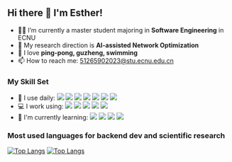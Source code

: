 ## Hi there 👋 I'm Esther!

- 👨‍🎓 I’m currently a master student majoring in **Software Engineering** in ECNU
- :notebook: My research direction is **AI-assisted Network Optimization**
- 🤩 I love **ping-pong, guzheng, swimming**
- 📫 How to reach me: 51265902023@stu.ecnu.edu.cn

  
### My Skill Set

- :rocket: I use daily: ![](https://img.shields.io/badge/Python-3776AB?style=for-the-badge&logo=python&logoColor=white) ![](https://img.shields.io/badge/Java-ED8B00?style=for-the-badge&logo=openjdk&logoColor=white) 	![](https://img.shields.io/badge/C%2B%2B-00599C?style=for-the-badge&logo=c%2B%2B&logoColor=white) ![](https://img.shields.io/badge/Spring-6DB33F?style=for-the-badge&logo=spring&logoColor=white) ![](https://img.shields.io/badge/MySQL-00000F?style=for-the-badge&logo=mysql&logoColor=white) ![](https://img.shields.io/badge/redis-%23DD0031.svg?&style=for-the-badge&logo=redis&logoColor=white) ![](https://img.shields.io/badge/GIT-E44C30?style=for-the-badge&logo=git&logoColor=white) 
- 💻 I work using: ![](https://img.shields.io/badge/GitHub-100000?style=for-the-badge&logo=github&logoColor=white) ![](https://img.shields.io/badge/IntelliJ_IDEA-000000.svg?style=for-the-badge&logo=intellij-idea&logoColor=white) ![](https://img.shields.io/badge/Visual_Studio_Code-0078D4?style=for-the-badge&logo=visual%20studio%20code&logoColor=white) ![](https://img.shields.io/badge/Linux-FCC624?style=for-the-badge&logo=linux&logoColor=black) ![](https://img.shields.io/badge/mac%20os-000000?style=for-the-badge&logo=apple&logoColor=white) 
- 🌱 I'm currently learning: ![](https://img.shields.io/badge/rabbitmq-%23FF6600.svg?&style=for-the-badge&logo=rabbitmq&logoColor=white) ![](https://img.shields.io/badge/MongoDB-4EA94B?style=for-the-badge&logo=mongodb&logoColor=white) ![](https://img.shields.io/badge/React-20232A?style=for-the-badge&logo=react&logoColor=61DAFB) ![](https://img.shields.io/badge/JavaScript-F7DF1E?style=for-the-badge&logo=javascript&logoColor=black)

### Most used languages for backend dev and scientific research
[![Top Langs](https://github-readme-stats.vercel.app/api/top-langs/?username=Esthercyz&layout=donut)](https://github.com/anuraghazra/github-readme-stats)
[![Top Langs](https://github-readme-stats.vercel.app/api/top-langs/?username=Esther219&layout=donut)](https://github.com/anuraghazra/github-readme-stats)
